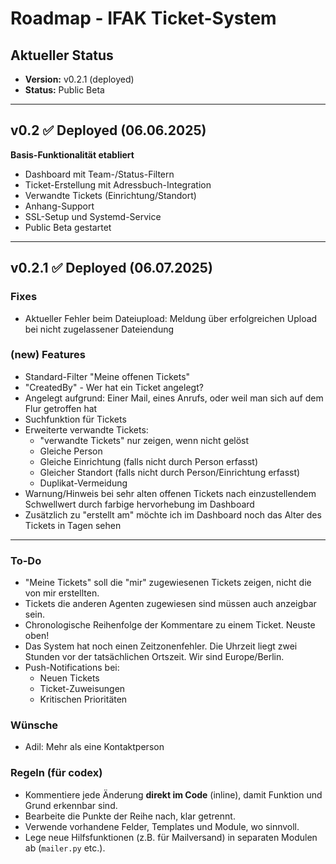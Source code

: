# Roadmap - IFAK Ticket-System

## Aktueller Status
- **Version:** v0.2.1 (deployed)
- **Status:** Public Beta

---

## v0.2 ✅ **Deployed** (06.06.2025)
**Basis-Funktionalität etabliert**
- Dashboard mit Team-/Status-Filtern
- Ticket-Erstellung mit Adressbuch-Integration
- Verwandte Tickets (Einrichtung/Standort)
- Anhang-Support
- SSL-Setup und Systemd-Service
- Public Beta gestartet

---

## v0.2.1 ✅ **Deployed** (06.07.2025)

### Fixes

- Aktueller Fehler beim Dateiupload: Meldung über erfolgreichen Upload bei nicht zugelassener Dateiendung

### (new) Features

- Standard-Filter "Meine offenen Tickets"
- "CreatedBy" - Wer hat ein Ticket angelegt?
- Angelegt aufgrund: Einer Mail, eines Anrufs, oder weil man sich auf dem Flur getroffen hat
- Suchfunktion für Tickets
- Erweiterte verwandte Tickets:
  - "verwandte Tickets" nur zeigen, wenn nicht gelöst
  - Gleiche Person
  - Gleiche Einrichtung (falls nicht durch Person erfasst)
  - Gleicher Standort (falls nicht durch Person/Einrichtung erfasst)
  - Duplikat-Vermeidung
- Warnung/Hinweis bei sehr alten offenen Tickets nach einzustellendem Schwellwert durch farbige hervorhebung im Dashboard
- Zusätzlich zu "erstellt am" möchte ich im Dashboard noch das Alter des Tickets in Tagen sehen

---

### To-Do

- "Meine Tickets" soll die "mir" zugewiesenen Tickets zeigen, nicht die von mir erstellten.
- Tickets die anderen Agenten zugewiesen sind müssen auch anzeigbar sein.
- Chronologische Reihenfolge der Kommentare zu einem Ticket. Neuste oben!
- Das System hat noch einen Zeitzonenfehler. Die Uhrzeit liegt zwei Stunden vor der tatsächlichen Ortszeit. Wir sind Europe/Berlin.
- Push-Notifications bei:
  - Neuen Tickets
  - Ticket-Zuweisungen
  - Kritischen Prioritäten
 
### Wünsche

- Adil: Mehr als eine Kontaktperson

### Regeln (für codex)
- Kommentiere jede Änderung **direkt im Code** (inline), damit Funktion und Grund erkennbar sind.
- Bearbeite die Punkte der Reihe nach, klar getrennt.
- Verwende vorhandene Felder, Templates und Module, wo sinnvoll.
- Lege neue Hilfsfunktionen (z.B. für Mailversand) in separaten Modulen ab (`mailer.py` etc.).
